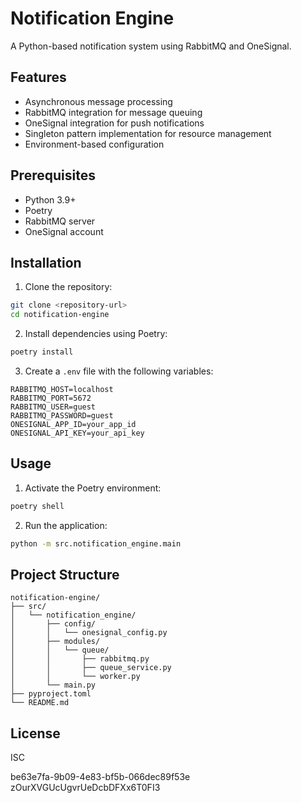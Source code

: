 # Notification Engine

A Python-based notification system using RabbitMQ and OneSignal.

## Features

- Asynchronous message processing
- RabbitMQ integration for message queuing
- OneSignal integration for push notifications
- Singleton pattern implementation for resource management
- Environment-based configuration

## Prerequisites

- Python 3.9+
- Poetry
- RabbitMQ server
- OneSignal account

## Installation

1. Clone the repository:

```bash
git clone <repository-url>
cd notification-engine
```

2. Install dependencies using Poetry:

```bash
poetry install
```

3. Create a `.env` file with the following variables:

```env
RABBITMQ_HOST=localhost
RABBITMQ_PORT=5672
RABBITMQ_USER=guest
RABBITMQ_PASSWORD=guest
ONESIGNAL_APP_ID=your_app_id
ONESIGNAL_API_KEY=your_api_key
```

## Usage

1. Activate the Poetry environment:

```bash
poetry shell
```

2. Run the application:

```bash
python -m src.notification_engine.main
```

## Project Structure

```
notification-engine/
├── src/
│   └── notification_engine/
│       ├── config/
│       │   └── onesignal_config.py
│       ├── modules/
│       │   └── queue/
│       │       ├── rabbitmq.py
│       │       ├── queue_service.py
│       │       └── worker.py
│       └── main.py
├── pyproject.toml
└── README.md
```

## License

ISC


be63e7fa-9b09-4e83-bf5b-066dec89f53e
zOurXVGUcUgvrUeDcbDFXx6T0FI3